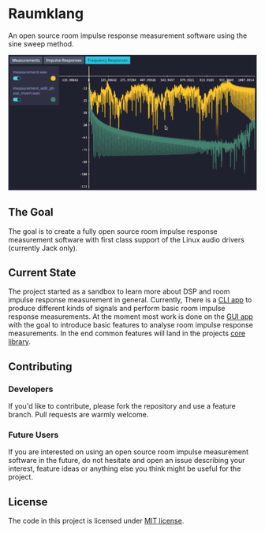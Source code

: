 # Raumklang
An open source room impulse response measurement software using the sine sweep
method.

![Screenshot](/assets/screenshot.png?raw=true "Screenshot")

## The Goal
The goal is to create a fully open source room impulse response measurement
software with first class support of the Linux audio drivers (currently Jack
only).

## Current State
The project started as a sandbox to learn more about DSP and room impulse
response measurement in general. Currently, There is a [CLI app](raumklang-cli) to produce
different kinds of signals and perform basic room impulse response measurements.
At the moment most work is done on the [GUI app](raumklang-gui) with the goal to
introduce basic features to analyse room impulse response measurements. In the
end common features will land in the projects [core library](raumklang-core).

## Contributing
### Developers
If you'd like to contribute, please fork the repository and use a feature
branch. Pull requests are warmly welcome. 

### Future Users
If you are interested on using an open source room impulse measurement software
in the future, do not hesitate and open an issue describing your interest,
feature ideas or anything else you think might be useful for the project.

## License
The code in this project is licensed under [MIT license](LICENSE).
